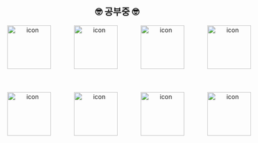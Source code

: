 <div align="center">

## 🤓 공부중 🤓
<div style="display: flex;">
  <img src="https://techstack-generator.vercel.app/js-icon.svg" alt="icon" width="100" style="width: 100px; height: 100px; margin-right: 53px; margin-bottom: 53px;" />
  <img src="https://techstack-generator.vercel.app/ts-icon.svg" alt="icon" width="100" style="width: 100px; height: 100px; margin-right: 53px; margin-bottom: 53px;" />
  <img src="https://techstack-generator.vercel.app/restapi-icon.svg" alt="icon" width="100" style="width: 100px; height: 100px; margin-right: 53px; margin-bottom: 53px;" />
  <img src="https://techstack-generator.vercel.app/jest-icon.svg" alt="icon" width="100" style="width: 100px; height: 100px; margin-right: 0px; margin-bottom: 53px;" /></div>
  <div style="display: flex;">
    <img src="https://techstack-generator.vercel.app/github-icon.svg" alt="icon" width="100" style="width: 100px; height: 100px; margin-right: 53px; margin-bottom: 0px; " />
    <img src="https://techstack-generator.vercel.app/aws-icon.svg" alt="icon" width="100" style="width: 100px; height: 100px; margin-right: 53px; margin-bottom: 0px;" />
    <img src="https://techstack-generator.vercel.app/nginx-icon.svg" alt="icon" width="100" style="width: 100px; height: 100px; margin-right: 53px; margin-bottom: 0px;" />
    <img src="https://techstack-generator.vercel.app/mysql-icon.svg" alt="icon" width="100" style="width: 100px; height: 100px; margin-right: 0px; margin-bottom: 0px;" /></div>
<!--
**dntjd960403/dntjd960403** is a ✨ _special_ ✨ repository because its `README.md` (this file) appears on your GitHub profile.

Here are some ideas to get you started:

- 🔭 I’m currently working on ...
- 🌱 I’m currently learning ...
- 👯 I’m looking to collaborate on ...
- 🤔 I’m looking for help with ...
- 💬 Ask me about ...
- 📫 How to reach me: ...
- 😄 Pronouns: ...
- ⚡ Fun fact: ...
-->

